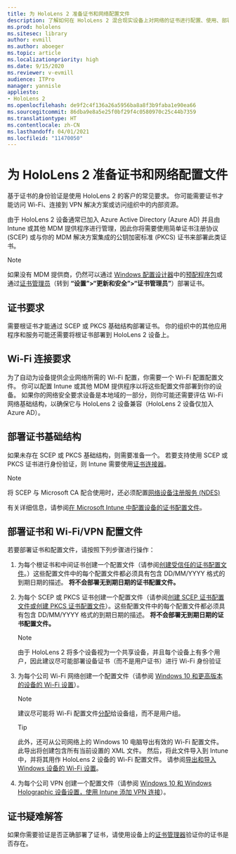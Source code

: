 ```yaml
---
title: 为 HoloLens 2 准备证书和网络配置文件
description: 了解如何在 HoloLens 2 混合现实设备上对网络的证书进行配置、使用、部署和疑难解答。
ms.prod: hololens
ms.sitesec: library
author: evmill
ms.author: aboeger
ms.topic: article
ms.localizationpriority: high
ms.date: 9/15/2020
ms.reviewer: v-evmill
audience: ITPro
manager: yannisle
appliesto:
- HoloLens 2
ms.openlocfilehash: de9f2c4f136a26a5956ba8a8f3b9faba1e90ea66
ms.sourcegitcommit: 86dba9e8a5e25f0bf29f4c0580970c25c44b7359
ms.translationtype: HT
ms.contentlocale: zh-CN
ms.lasthandoff: 04/01/2021
ms.locfileid: "11470050"
---
```

# <a name="prepare-certificates-and-network-profiles-for-hololens-2"></a>为 HoloLens 2 准备证书和网络配置文件

基于证书的身份验证是使用 HoloLens 2 的客户的常见要求。 你可能需要证书才能访问 Wi-Fi、连接到 VPN 解决方案或访问组织中的内部资源。

由于 HoloLens 2 设备通常已加入 Azure Active Directory (Azure AD) 并且由 Intune 或其他 MDM 提供程序进行管理，因此你将需要使用简单证书注册协议 (SCEP) 或与你的 MDM 解决方案集成的公钥加密标准 (PKCS) 证书来部署此类证书。 

>[!NOTE]
> 如果没有 MDM 提供商，仍然可以通过 [Windows 配置设计器](https://www.microsoft.com/p/windows-configuration-designer/9nblggh4tx22?rtc=1&activetab=pivot:regionofsystemrequirementstab)中的[预配程序包](https://docs.microsoft.com/hololens/hololens-provisioning#steps-for-creating-provisioning-packages)或通过[证书管理员](https://docs.microsoft.com/hololens/certificate-manager)（转到 **“设置”>“更新和安全”>“证书管理员”**）部署证书。

## <a name="certificate-requirements"></a>证书要求
需要根证书才能通过 SCEP 或 PKCS 基础结构部署证书。 你的组织中的其他应用程序和服务可能还需要将根证书部署到 HoloLens 2 设备上。 

## <a name="wi-fi-connectivity-requirements"></a>Wi-Fi 连接要求
为了自动为设备提供企业网络所需的 Wi-Fi 配置，你需要一个 Wi-Fi 配置配置文件。 你可以配置 Intune 或其他 MDM 提供程序以将这些配置文件部署到你的设备。 如果你的网络安全要求设备是本地域的一部分，则你可能还需要评估 Wi-Fi 网络基础结构，以确保它与 HoloLens 2 设备兼容（HoloLens 2 设备仅加入 Azure AD）。

## <a name="deploy-certificate-infrastructure"></a>部署证书基础结构
如果未存在 SCEP 或 PKCS 基础结构，则需要准备一个。 若要支持使用 SCEP 或 PKCS 证书进行身份验证，则 Intune 需要使用[证书连接器](https://docs.microsoft.com/mem/intune/protect/certificate-connectors)。

> [!NOTE]
> 将 SCEP 与 Microsoft CA 配合使用时，还必须配置[网络设备注册服务 (NDES)](https://docs.microsoft.com/mem/intune/protect/certificates-scep-configure#set-up-ndes)

有关详细信息，请参阅[在 Microsoft Intune 中配置设备的证书配置文件](https://docs.microsoft.com/intune/certificates-configure)。

## <a name="deploy-certificates-and-wi-fivpn-profile"></a>部署证书和 Wi-Fi/VPN 配置文件
若要部署证书和配置文件，请按照下列步骤进行操作：
1.  为每个根证书和中间证书创建一个配置文件（请参阅[创建受信任的证书配置文件](https://docs.microsoft.com/intune/protect/certificates-configure#create-trusted-certificate-profiles)。）这些配置文件中的每个配置文件都必须具有包含 DD/MM/YYYY 格式的到期日期的描述。 **将不会部署无到期日期的证书配置文件。**
1.  为每个 SCEP 或 PKCS 证书创建一个配置文件（请参阅[创建 SCEP 证书配置文件或创建 PKCS 证书配置文件](https://docs.microsoft.com/intune/protect/certficates-pfx-configure#create-a-pkcs-certificate-profile)）。这些配置文件中的每个配置文件都必须具有包含 DD/MM/YYYY 格式的到期日期的描述。 **将不会部署无到期日期的证书配置文件。**

    > [!NOTE]
    > 由于 HoloLens 2 将多个设备视为一个共享设备，并且每个设备上有多个用户，因此建议尽可能部署设备证书（而不是用户证书）进行 Wi-Fi 身份验证

3.  为每个公司 Wi-Fi 网络创建一个配置文件（请参阅 [Windows 10 和更高版本的设备的 Wi-Fi 设置](https://docs.microsoft.com/intune/wi-fi-settings-windows)）。 
    > [!NOTE]
    > 建议尽可能将 Wi-Fi 配置文件[分配](https://docs.microsoft.com/mem/intune/configuration/device-profile-assign)给设备组，而不是用户组。 

    > [!TIP]
    > 此外，还可从公司网络上的 Windows 10 电脑导出有效的 Wi-Fi 配置文件。 此导出将创建包含所有当前设置的 XML 文件。 然后，将此文件导入到 Intune 中，并将其用作 HoloLens 2 设备的 Wi-Fi 配置文件。 请参阅[导出和导入 Windows 设备的 Wi-Fi 设置](https://docs.microsoft.com/mem/intune/configuration/wi-fi-settings-import-windows-8-1)。

4.  为每个公司 VPN 创建一个配置文件（请参阅 [Windows 10 和 Windows Holographic 设备设置，使用 Intune 添加 VPN 连接](https://docs.microsoft.com/intune/vpn-settings-windows-10)）。

## <a name="troubleshooting-certificates"></a>证书疑难解答

如果你需要验证是否正确部署了证书，请使用设备上的[证书管理器](certificate-manager.md)验证你的证书是否存在。  


